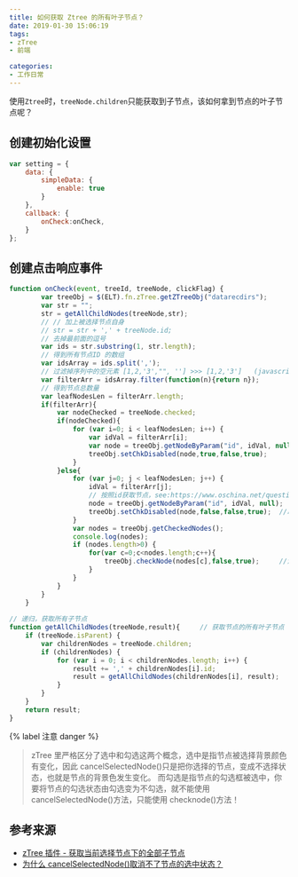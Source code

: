 ```yaml
---
title: 如何获取 Ztree 的所有叶子节点？
date: 2019-01-30 15:06:19
tags:
- zTree
- 前端

categories:
- 工作日常
---
```

使用`Ztree`时，`treeNode.children`只能获取到子节点，该如何拿到节点的叶子节点呢？

<!--more-->

## 创建初始化设置
```javascript
var setting = {
    data: {
        simpleData: {
            enable: true
        }
    },
    callback: {
        onCheck:onCheck,
    }
};
```

## 创建点击响应事件

```javascript
function onCheck(event, treeId, treeNode, clickFlag) {
        var treeObj = $(ELT).fn.zTree.getZTreeObj("datarecdirs");
        var str = "";
        str = getAllChildNodes(treeNode,str);
        // // 加上被选择节点自身
        // str = str + ',' + treeNode.id;
        // 去掉最前面的逗号
        var ids = str.substring(1, str.length);
        // 得到所有节点ID 的数组
        var idsArray = ids.split(',');
        // 过滤掉序列中的空元素 [1,2,'3',"", ''] >>> [1,2,'3']   (javascript 1.6 and above)
        var filterArr = idsArray.filter(function(n){return n});       
        // 得到节点总数量
        var leafNodesLen = filterArr.length;
        if(filterArr){
            var nodeChecked = treeNode.checked;
            if(nodeChecked){
                for (var i=0; i < leafNodesLen; i++) {
                    var idVal = filterArr[i];
                    var node = treeObj.getNodeByParam("id", idVal, null);
                    treeObj.setChkDisabled(node,true,false,true);
                }
            }else{
                for (var j=0; j < leafNodesLen; j++) {
                    idVal = filterArr[j];
                    // 按照id获取节点，see:https://www.oschina.net/question/222309_131001
                    node = treeObj.getNodeByParam("id", idVal, null);       // 注意：此处不可使用getNodeByTId()方法
                    treeObj.setChkDisabled(node,false,false,true);  //取消禁用时，影响到子节点
                }
                var nodes = treeObj.getCheckedNodes();
                console.log(nodes);
                if (nodes.length>0) {
                    for(var c=0;c<nodes.length;c++){
                        treeObj.checkNode(nodes[c],false,true);     //注意，此处不可使用cancelSelectedNode()
                    }
                }
            }
        }
    }
 
// 递归，获取所有子节点
function getAllChildNodes(treeNode,result){     // 获取节点的所有叶子节点
    if (treeNode.isParent) {
        var childrenNodes = treeNode.children;
        if (childrenNodes) {
            for (var i = 0; i < childrenNodes.length; i++) {
                result += ',' + childrenNodes[i].id;
                result = getAllChildNodes(childrenNodes[i], result);
            }
        }
    }
    return result;
}
```
{% label 注意 danger %}

> zTree 里严格区分了选中和勾选这两个概念，选中是指节点被选择背景颜色有变化，因此 cancelSelectedNode()只是把你选择的节点，变成不选择状态，也就是节点的背景色发生变化。
而勾选是指节点的勾选框被选中，你要将节点的勾选状态由勾选变为不勾选，就不能使用 cancelSelectedNode()方法，只能使用 checknode()方法！

## 参考来源

* [zTree 插件 - 获取当前选择节点下的全部子节点](https://blog.csdn.net/qq_15071263/article/details/82797734) 
* [为什么 cancelSelectedNode()取消不了节点的选中状态？](https://tieba.baidu.com/p/4157358359?red_tag=3393089686) 
